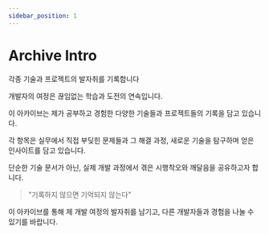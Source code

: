 ```yaml
---
sidebar_position: 1
---
```


# Archive Intro

<p style={{fontSize: "1rem", fontWeight:"bold"}}>각종 기술과 프로젝트의 발자취를 기록합니다</p>

개발자의 여정은 끊임없는 학습과 도전의 연속입니다.

이 아카이브는 제가 공부하고 경험한 다양한 기술들과 프로젝트들의 기록을 담고 있습니다.

각 항목은 실무에서 직접 부딪힌 문제들과 그 해결 과정, 새로운 기술을 탐구하며 얻은 인사이트를 담고 있습니다.

단순한 기술 문서가 아닌, 실제 개발 과정에서 겪은 시행착오와 깨달음을 공유하고자 합니다.

> "기록하지 않으면 기억되지 않는다"

이 아카이브를 통해 제 개발 여정의 발자취를 남기고, 다른 개발자들과 경험을 나눌 수 있기를 바랍니다.
